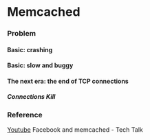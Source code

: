 # Memcached

### Problem

#### Basic: crashing

#### Basic: slow and buggy

#### The next era: the end of TCP connections

##### Connections Kill

### Reference

[Youtube](https://youtu.be/UH7wkvcf0ys) Facebook and memcached - Tech Talk